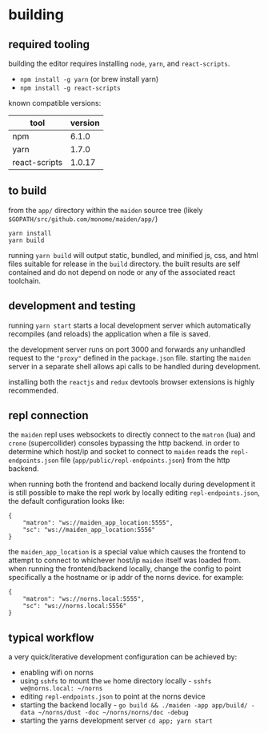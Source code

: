 # building

## required tooling

building the editor requires installing `node`, `yarn`, and `react-scripts`.

- `npm install -g yarn` (or brew install yarn)
- `npm install -g react-scripts`

known compatible versions:

tool | version
-----|--------
npm | 6.1.0
yarn | 1.7.0
react-scripts | 1.0.17

## to build
from the `app/` directory within the `maiden` source tree (likely `$GOPATH/src/github.com/monome/maiden/app/`)

```
yarn install
yarn build
```
running `yarn build` will output static, bundled, and minified js, css, and html files suitable for release in the `build` directory. the built results are self contained and do not depend on node or any of the associated react toolchain.

## development and testing

running `yarn start` starts a local development server which automatically recompiles (and reloads) the application when a file is saved.

the development server runs on port 3000 and forwards any unhandled request to the `"proxy"` defined in the `package.json` file. starting the `maiden` server in a separate shell allows api calls to be handled during development.

installing both the `reactjs` and `redux` devtools browser extensions is highly recommended. 

## repl connection

the `maiden` repl uses websockets to directly connect to the `matron` (lua) and `crone` (supercollider) consoles bypassing the http backend. in order to determine which host/ip and socket to connect to `maiden` reads the `repl-endpoints.json` file (`app/public/repl-endpoints.json`) from the http backend.

when running both the frontend and backend locally during development it is still possible to make the repl work by locally editing `repl-endpoints.json`, the default configuration looks like:

```
{
    "matron": "ws://maiden_app_location:5555",
    "sc": "ws://maiden_app_location:5556"
}
```

the `maiden_app_location` is a special value which causes the frontend to attempt to connect to whichever host/ip `maiden` itself was loaded from. when running the frontend/backend locally, change the config to point specifically a the hostname or ip addr of the norns device. for example:

```
{
    "matron": "ws://norns.local:5555",
    "sc": "ws://norns.local:5556"
}
```

## typical workflow

a very quick/iterative development configuration can be achieved by:

* enabling wifi on norns
* using `sshfs` to mount the `we` home directory locally - `sshfs we@norns.local: ~/norns`
* editing `repl-endpoints.json` to point at the norns device
* starting the backend locally - `go build && ./maiden -app app/build/ -data ~/norns/dust -doc ~/norns/norns/doc -debug`
* starting the yarns development server `cd app; yarn start`
